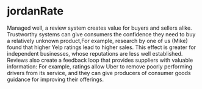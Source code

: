 # jordanRate
Managed well, a review system creates value for buyers and sellers alike. Trustworthy systems can give consumers the confidence they need to buy a relatively unknown product,For example, research by one of us (Mike) found that higher Yelp ratings lead to higher sales. This effect is greater for independent businesses, whose reputations are less well established. Reviews also create a feedback loop that provides suppliers with valuable information: For example, ratings allow Uber to remove poorly performing drivers from its service, and they can give producers of consumer goods guidance for improving their offerings.
